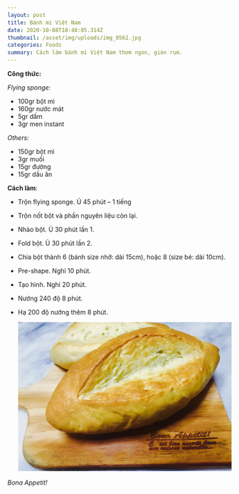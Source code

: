 ```yaml
---
layout: post
title: Bánh mì Việt Nam
date: 2020-10-08T10:48:05.314Z
thumbnail: /asset/img/uploads/img_0562.jpg
categories: Foods
summary: Cách làm bánh mì Việt Nam thơm ngon, giòn rụm.
---
```

**Công thức:**

*Flying sponge:*

* 100gr bột mì
* 160gr nước mát
* 5gr dấm
* 3gr men instant

*Others:*

* 150gr bột mì
* 3gr muối
* 15gr đường
* 15gr dầu ăn

**Cách làm**:

* Trộn flying sponge. Ủ 45 phút – 1 tiếng
* Trộn nốt bột và phần nguyên liệu còn lại.
* Nhào bột. Ủ 30 phút lần 1.
* Fold bột. Ủ 30 phút lần 2.
* Chia bột thành 6 (bánh size nhỡ: dài 15cm), hoặc 8 (size bé: dài 10cm).
* Pre-shape. Nghỉ 10 phút.
* Tạo hình. Nghỉ 20 phút.
* Nướng 240 độ 8 phút.
* Hạ 200 độ nướng thêm 8 phút.

  ![](/asset/img/uploads/img_0296.jpg)

*Bona Appetit!*